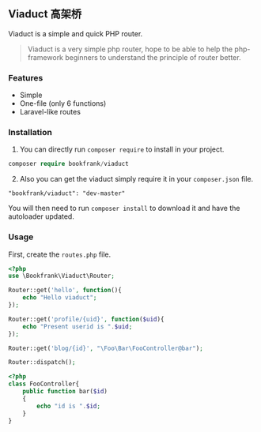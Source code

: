 ## Viaduct 高架桥

Viaduct is a simple and quick PHP router.

> Viaduct is a very simple php router, hope to be able to help the php-framework beginners to understand the principle of router better.

### Features

* Simple
* One-file (only 6 functions)
* Laravel-like routes


### Installation

1. You can directly run `composer require` to install in your project.

```php
composer require bookfrank/viaduct
```

2. Also you can get the viaduct simply require it in your `composer.json` file.

```
"bookfrank/viaduct": "dev-master"
```

You will then need to run `composer install` to download it and have the autoloader updated.

### Usage

First, create the `routes.php` file.

```php
<?php
use \Bookfrank\Viaduct\Router;

Router::get('hello', function(){
	echo "Hello viaduct";
});

Router::get('profile/{uid}', function($uid){
	echo "Present userid is ".$uid;
});

Router::get('blog/{id}', "\Foo\Bar\FooController@bar");

Router::dispatch();
```

```php
<?php
class FooController{
	public function bar($id)
    {
    	echo "id is ".$id;
    }
}
```





